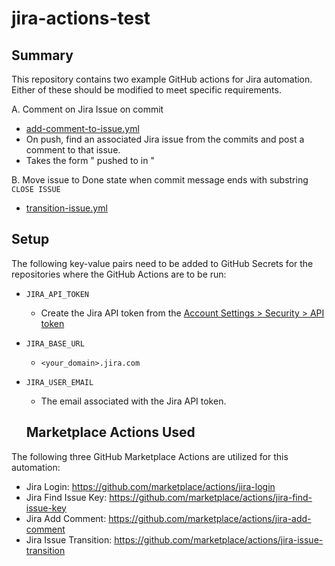 # jira-actions-test

## Summary

This repository contains two example GitHub actions for Jira automation.  Either of these should be modified to meet specific requirements.

A. Comment on Jira Issue on commit

  - [add-comment-to-issue.yml](.github/workflows/add-comment-to-issue.yml)
  - On push, find an associated Jira issue from the commits and post a comment to that issue.
  -  Takes the form "<user> pushed to <branch> in <repository>"



B. Move issue to Done state when commit message ends with substring `CLOSE ISSUE`

  - [transition-issue.yml](.github/workflows/transition-issue.yml)


## Setup

The following key-value pairs need to be added to GitHub Secrets for the repositories where the GitHub Actions are to be run:

- `JIRA_API_TOKEN`
  - Create the Jira API token from the [Account Settings > Security > API token](https://id.atlassian.com/manage-profile/security/api-tokens)

- `JIRA_BASE_URL`
  - `<your_domain>.jira.com`

- `JIRA_USER_EMAIL`
  - The email associated with the Jira API token.
  
  
  ## Marketplace Actions Used

The following three GitHub Marketplace Actions are utilized for this automation:

- Jira Login: https://github.com/marketplace/actions/jira-login
- Jira Find Issue Key: https://github.com/marketplace/actions/jira-find-issue-key
- Jira Add Comment: https://github.com/marketplace/actions/jira-add-comment
- Jira Issue Transition: https://github.com/marketplace/actions/jira-issue-transition
